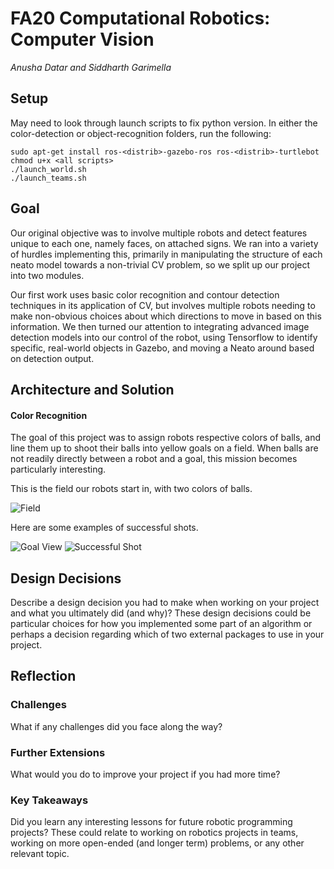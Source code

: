# FA20 Computational Robotics: Computer Vision
*Anusha Datar and Siddharth Garimella*

## Setup

May need to look through launch scripts to fix python version. In either the color-detection or object-recognition folders, run the following:
```
sudo apt-get install ros-<distrib>-gazebo-ros ros-<distrib>-turtlebot
chmod u+x <all scripts>
./launch_world.sh
./launch_teams.sh
```

## Goal
Our original objective was to involve multiple robots and detect features unique to each one, namely faces, on attached signs. We ran into a variety of hurdles implementing this, primarily in manipulating the structure of each neato model towards a non-trivial CV problem, so we split up our project into two modules. 

Our first work uses basic color recognition and contour detection techniques in its application of CV, but involves multiple robots needing to make non-obvious choices about which directions to move in based on this information. We then turned our attention to integrating advanced image detection models into our control of the robot, using Tensorflow to identify specific, real-world objects in Gazebo, and moving a Neato around based on detection output.

## Architecture and Solution

#### Color Recognition
The goal of this project was to assign robots respective colors of balls, and line them up to shoot their balls into yellow goals on a field. When balls are not readily directly between a robot and a goal, this mission becomes particularly interesting.

This is the field our robots start in, with two colors of balls.

![Field](/assets/color-recognition/field)

Here are some examples of successful shots.

![Goal View](/assets/color-recognition/goal_view.gif)
![Successful Shot](/assets/color-recognition/shot_success.gif)


## Design Decisions
Describe a design decision you had to make when working on your project and what you ultimately did (and why)? These design decisions could be particular choices for how you implemented some part of an algorithm or perhaps a decision regarding which of two external packages to use in your project.

## Reflection

### Challenges
What if any challenges did you face along the way?

### Further Extensions
What would you do to improve your project if you had more time?

### Key Takeaways
Did you learn any interesting lessons for future robotic programming projects? These could relate to working on robotics projects in teams, working on more open-ended (and longer term) problems, or any other relevant topic.
